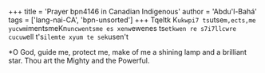 +++
title = 'Prayer bpn4146 in Canadian Indigenous'
author = 'Abdu'l-Bahá'
tags = ['lang-nai-CA', 'bpn-unsorted']
+++
Tqeltk K`ukwpi7 ts`utse`m,ects,me yucwm`imentsmeKn`uncwentsme es xenw`ewenes ts`etkwen re s7i7llcwre cucuw`ell t's`ilemte xyum te sek`usen't

*O God, guide me, protect me, make of me a shining lamp and a brilliant star.  Thou art the Mighty and the Powerful.
